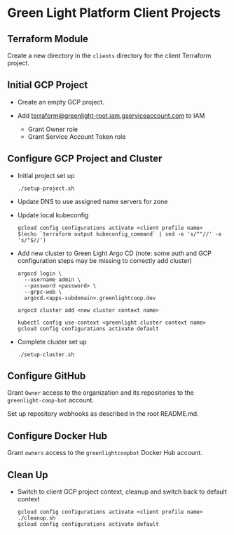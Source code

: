 # Green Light Platform Client Projects

## Terraform Module

Create a new directory in the `clients` directory for the client Terraform project.

## Initial GCP Project

* Create an empty GCP project.

* Add terraform@greenlight-root.iam.gserviceaccount.com to IAM
  * Grant Owner role
  * Grant Service Account Token role

## Configure GCP Project and Cluster

* Initial project set up 

      ./setup-project.sh

* Update DNS to use assigned name servers for zone

* Update local kubeconfig

      gcloud config configurations activate <client profile name> 
      $(echo `terraform output kubeconfig_command` | sed -e 's/^"//' -e 's/"$//')

* Add new cluster to Green Light Argo CD (note: some auth and GCP configuration steps may be missing to correctly add cluster)

      argocd login \                                                           
        --username admin \
        --password <password> \
        --grpc-web \
        argocd.<apps-subdomain>.greenlightcoop.dev

      argocd cluster add <new cluster context name>

      kubectl config use-context <greenlight cluster context name>
      gcloud config configurations activate default 

* Complete cluster set up

      ./setup-cluster.sh

## Configure GitHub

Grant `Owner` access to the organization and its repositories to the `greenlight-coop-bot` account.

Set up repository webhooks as described in the root README.md.

## Configure Docker Hub

Grant `owners` access to the `greenlightcoopbot` Docker Hub account.

## Clean Up

* Switch to client GCP project context, cleanup and switch back to default context

      gcloud config configurations activate <client profile name>   
      ./cleanup.sh
      gcloud config configurations activate default
